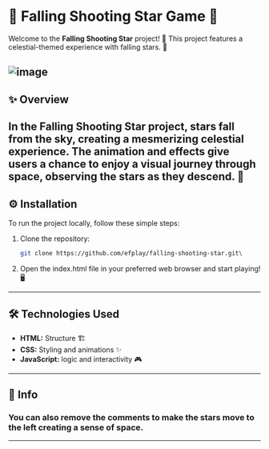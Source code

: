 # 🌟 Falling Shooting Star Game 🌟

Welcome to the **Falling Shooting Star** project! 🚀  This project features a celestial-themed experience with falling stars. 🌟 

![image](https://github.com/user-attachments/assets/a7dd915f-5b33-40cf-bdb7-d2ea5865b56a)
---
## ✨ Overview

In the **Falling Shooting Star** project, stars fall from the sky, creating a mesmerizing celestial experience. The animation and effects give users a chance to enjoy a visual journey through space, observing the stars as they descend. 🌟
---
## ⚙️ Installation

To run the project locally, follow these simple steps:

1. Clone the repository:
   ```bash
   git clone https://github.com/efplay/falling-shooting-star.git\
2. Open the index.html file in your preferred web browser and start playing! 🖥️
---

## 🛠️ Technologies Used
- **HTML:** Structure 🏗️
- **CSS:** Styling and animations ✨
- **JavaScript:** logic and interactivity 🎮

---
## 📩 Info
### You can also remove the comments to make the stars move to the left creating a sense of space.

---
